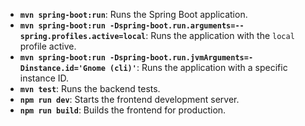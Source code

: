
- **`mvn spring-boot:run`**: Runs the Spring Boot application.
- **`mvn spring-boot:run -Dspring-boot.run.arguments=--spring.profiles.active=local`**: Runs the application with the `local` profile active.
- **`mvn spring-boot:run -Dspring-boot.run.jvmArguments=-Dinstance.id='Gnome (cli)'`**: Runs the application with a specific instance ID.
- **`mvn test`**: Runs the backend tests.
- **`npm run dev`**: Starts the frontend development server.
- **`npm run build`**: Builds the frontend for production.
